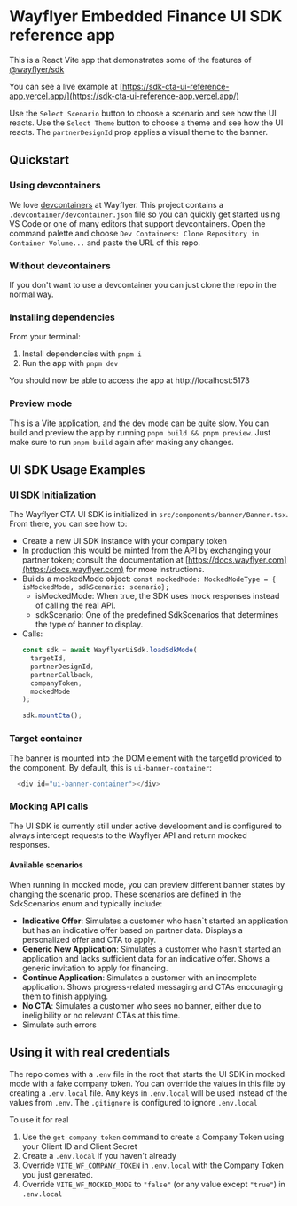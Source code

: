 # Wayflyer Embedded Finance UI SDK reference app

This is a React Vite app that demonstrates some of the features of [@wayflyer/sdk](https://www.npmjs.com/package/@wayflyer/sdk)

You can see a live example at [https://sdk-cta-ui-reference-app.vercel.app/](https://sdk-cta-ui-reference-app.vercel.app/)

Use the `Select Scenario` button to choose a scenario and see how the UI reacts.
Use the `Select Theme` button to choose a theme and see how the UI reacts. The `partnerDesignId` prop applies a visual theme to the banner.

## Quickstart

### Using devcontainers

We love [devcontainers](https://code.visualstudio.com/docs/devcontainers/containers) at Wayflyer. This project contains a `.devcontainer/devcontainer.json` file so you can quickly get started using VS Code or one of many editors that support devcontainers. Open the command palette and choose `Dev Containers: Clone Repository in Container Volume...` and paste the URL of this repo.

### Without devcontainers

If you don't want to use a devcontainer you can just clone the repo in the normal way.

### Installing dependencies

From your terminal:

1. Install dependencies with `pnpm i`
1. Run the app with `pnpm dev`

You should now be able to access the app at http://localhost:5173

### Preview mode

This is a Vite application, and the dev mode can be quite slow. You can build and preview the app by running `pnpm build && pnpm preview`. Just make sure to run `pnpm build` again after making any changes.

## UI SDK Usage Examples

### UI SDK Initialization

The Wayflyer CTA UI SDK is initialized in `src/components/banner/Banner.tsx`. From there, you can see how to:

- Create a new UI SDK instance with your company token
- In production this would be minted from the API by exchanging your partner token; consult the documentation at [https://docs.wayflyer.com](https://docs.wayflyer.com) for more instructions.
- Builds a mockedMode object:
  `const mockedMode: MockedModeType = { isMockedMode, sdkScenario: scenario};`
  - isMockedMode: When true, the SDK uses mock responses instead of calling the real API.
  - sdkScenario: One of the predefined SdkScenarios that determines the type of banner to display.
- Calls:
  ```ts
  const sdk = await WayflyerUiSdk.loadSdkMode(
    targetId,
    partnerDesignId,
    partnerCallback,
    companyToken,
    mockedMode
  );

  sdk.mountCta();
  ```

### Target container

The banner is mounted into the DOM element with the targetId provided to the component. By default, this is `ui-banner-container`:
```ts
  <div id="ui-banner-container"></div>
```


### Mocking API calls

The UI SDK is currently still under active development and is configured to always intercept requests to the Wayflyer API and return mocked responses.

#### Available scenarios

When running in mocked mode, you can preview different banner states by changing the scenario prop.
These scenarios are defined in the SdkScenarios enum and typically include:

- **Indicative Offer**: Simulates a customer who hasn`t started an application but has an indicative offer based on partner data. Displays a personalized offer and CTA to apply.
- **Generic New Application**: Simulates a customer who hasn't started an application and lacks sufficient data for an indicative offer. Shows a generic invitation to apply for financing.
- **Continue Application**: Simulates a customer with an incomplete application. Shows progress-related messaging and CTAs encouraging them to finish applying.
- **No CTA**: Simulates a customer who sees no banner, either due to ineligibility or no relevant CTAs at this time.
- Simulate auth errors

## Using it with real credentials

The repo comes with a `.env` file in the root that starts the UI SDK in mocked mode with a fake company token. You can override the values in this file by creating a `.env.local` file. Any keys in `.env.local` will be used instead of the values from `.env`. The `.gitignore` is configured to ignore `.env.local`

To use it for real

1. Use the `get-company-token` command to create a Company Token using your Client ID and Client Secret
1. Create a `.env.local` if you haven't already
1. Override `VITE_WF_COMPANY_TOKEN` in `.env.local` with the Company Token you just generated.
1. Override `VITE_WF_MOCKED_MODE` to `"false"` (or any value except `"true"`) in `.env.local`
